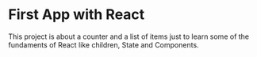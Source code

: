 # First App with React

This project is about a counter and a list of items just to learn some of the fundaments of React like children, State and Components.